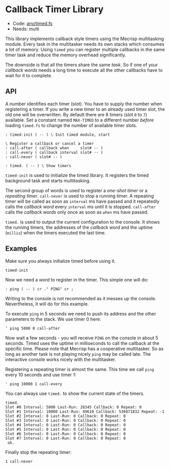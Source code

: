 # Callback Timer Library

[code]: any/timed.fs (multi)
* Code: <a href="https://github.com/jeelabs/embello/tree/master/explore/1608-forth/flib/any/timed.fs">any/timed.fs</a>
* Needs: multi

This library implements callback style timers using the Mecrisp multitasking module. Every task in the multitasker needs its own stacks which consumes a lot of memory. Using `timed` you can register multiple callbacks in the same timer task and reduce the memory overhead significantly.

The downside is that all the timers share the same *task*. So if one of your *callback words* needs a long time to execute all the other callbacks have to wait for it to complete.

## API
A number identifies each timer (slot). You have to supply the number when registering a timer. If you write a new timer to an already used timer slot, the old one will be overwritten. By default there are 8 timers (slot `0` to `7`) available. Set a constant named `MAX-TIMED` to a different number *before* loading `timed.fs` to change the number of available timer slots.

```
: timed-init ( -- ) \ Init timed module, start

\ Register a callback or cancel a timer
: call-after ( callback when     slot# -- )
: call-every ( callback interval slot# -- )
: call-never ( slot# -- )

: timed. ( -- ) \ Show timers
```

`timed-init` is used to initialize the timed library. It registers the timed background task and starts multitasking.

The second group of words is used to register a *one-shot timer* or a *repeating timer*. `call-never` is used to stop a running timer. A repeating timer will be called as soon as `interval` ms have passed and it repeatedly calls the *callback word* every `interval` ms until it is stopped. `call-after` calls the *callback words* only once as soon as `when` ms have passed.

`timed.` is used to output the current configuration to the console. It shows the running timers, the addresses of the *callback word* and the uptime (`millis`) when the timers executed the last time.


## Examples

Make sure you always initialize timed before using it.

    timed-init

Now we need a *word* to register in the timer. This simple one will do:

    : ping ( -- ) cr ." PING" cr ;

Writing to the console is not recommended as it messes up the console. Nevertheless, it will do for this example.

To execute `ping` in 5 seconds we need to push its address and the other parameters to the stack. We use timer 0 here:

    ' ping 5000 0 call-after

Now wait a few seconds - you will receive `PING` on the console in about 5 seconds. Timed uses the uptime in milliseconds to call the callback at the specific time. Please note that Mecrisp has a cooperative multitasker. So as long as another task is not playing nicely `ping` may be called late. The interactive console works nicely with the multitasker.

Registering a repeating timer is almost the same. This time we call `ping` every 10 seconds and use timer 1:

    ' ping 10000 1 call-every

You can always use `timed.` to show the current state of the timers.

```
timed. 
Slot #0 Interval: 5000 Last-Run: 28345 Callback: 0 Repeat: 0 
Slot #1 Interval: 10000 Last-Run: 49610 Callback: 536871832 Repeat: -1 
Slot #2 Interval: 0 Last-Run: 0 Callback: 0 Repeat: 0 
Slot #3 Interval: 0 Last-Run: 0 Callback: 0 Repeat: 0 
Slot #4 Interval: 0 Last-Run: 0 Callback: 0 Repeat: 0 
Slot #5 Interval: 0 Last-Run: 0 Callback: 0 Repeat: 0 
Slot #6 Interval: 0 Last-Run: 0 Callback: 0 Repeat: 0 
Slot #7 Interval: 0 Last-Run: 0 Callback: 0 Repeat: 0 
 ok.
```

Finally stop the repeating timer:

    1 call-never
